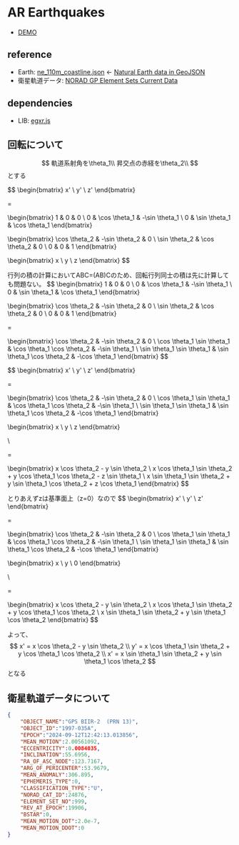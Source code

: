 # AR Earthquakes

- [DEMO](https://code4fukui.github.io/ar-earthquakes)

## reference

- Earth:  <a href=https://github.com/martynafford/natural-earth-geojson/blob/master/110m/physical/ne_110m_coastline.json>ne_110m_coastline.json</a> ← <a href=https://github.com/martynafford/natural-earth-geojson/tree/master>Natural Earth data in GeoJSON</a>
- 衛星軌道データ: [NORAD GP Element Sets Current Data](http://celestrak.org/NORAD/elements/gp.php?GROUP=gnss&FORMAT=json)

## dependencies

- LIB: <a href="https://github.com/code4fukui/egxr.js/">egxr.js</a>

## 回転について
$$
軌道系射角を\theta_1\\
昇交点の赤経を\theta_2\\
$$
とする

$$
\begin{bmatrix}
x' \\
y' \\
z' 
\end{bmatrix}

=

\begin{bmatrix}
1 & 0 & 0 \\
0 & \cos \theta_1 & -\sin \theta_1 \\
0 & \sin \theta_1 & \cos \theta_1
\end{bmatrix}

\begin{bmatrix}
\cos \theta_2 & -\sin \theta_2 & 0 \\
\sin \theta_2 & \cos \theta_2 & 0 \\
0 & 0 & 1
\end{bmatrix}

\begin{bmatrix}
x \\
y \\
z 
\end{bmatrix}
$$

行列の積の計算においてABC=(AB)Cのため、回転行列同士の積は先に計算しても問題ない。
$$
\begin{bmatrix}
1 & 0 & 0 \\
0 & \cos \theta_1 & -\sin \theta_1 \\
0 & \sin \theta_1 & \cos \theta_1
\end{bmatrix}

\begin{bmatrix}
\cos \theta_2 & -\sin \theta_2 & 0 \\
\sin \theta_2 & \cos \theta_2 & 0 \\
0 & 0 & 1
\end{bmatrix}

=

\begin{bmatrix}
\cos \theta_2 & -\sin \theta_2 & 0 \\
\cos \theta_1 \sin \theta_1 & \cos \theta_1 \cos \theta_2 & -\sin \theta_1 \\
\sin \theta_1 \sin \theta_1 & \sin \theta_1 \cos \theta_2 & -\cos \theta_1
\end{bmatrix}
$$

$$
\begin{bmatrix}
x' \\
y' \\
z' 
\end{bmatrix}

=

\begin{bmatrix}
\cos \theta_2 & -\sin \theta_2 & 0 \\
\cos \theta_1 \sin \theta_1 & \cos \theta_1 \cos \theta_2 & -\sin \theta_1 \\
\sin \theta_1 \sin \theta_1 & \sin \theta_1 \cos \theta_2 & -\cos \theta_1
\end{bmatrix}

\begin{bmatrix}
x \\
y \\
z 
\end{bmatrix}

\\ 

=

\begin{bmatrix}
x \cos \theta_2 - y \sin \theta_2 \\
x \cos \theta_1 \sin \theta_2 + y \cos \theta_1 \cos \theta_2 - z \sin \theta_1 \\
x \sin \theta_1 \sin \theta_2 + y \sin \theta_1 \cos \theta_2 + z \cos \theta_1
\end{bmatrix}
$$

とりあえずzは基準面上（z=0）なので
$$
\begin{bmatrix}
x' \\
y' \\
z' 
\end{bmatrix}

=

\begin{bmatrix}
\cos \theta_2 & -\sin \theta_2 & 0 \\
\cos \theta_1 \sin \theta_1 & \cos \theta_1 \cos \theta_2 & -\sin \theta_1 \\
\sin \theta_1 \sin \theta_1 & \sin \theta_1 \cos \theta_2 & -\cos \theta_1
\end{bmatrix}

\begin{bmatrix}
x \\
y \\
0
\end{bmatrix}

\\ 

=

\begin{bmatrix}
x \cos \theta_2 - y \sin \theta_2 \\
x \cos \theta_1 \sin \theta_2 + y \cos \theta_1 \cos \theta_2 \\
x \sin \theta_1 \sin \theta_2 + y \sin \theta_1 \cos \theta_2 
\end{bmatrix}
$$

よって、
$$
x' = x \cos \theta_2 - y \sin \theta_2 \\
y' = x \cos \theta_1 \sin \theta_2 + y \cos \theta_1 \cos \theta_2 \\
x' = x \sin \theta_1 \sin \theta_2 + y \sin \theta_1 \cos \theta_2 
$$
となる

## 衛星軌道データについて
```json
{
    "OBJECT_NAME":"GPS BIIR-2  (PRN 13)",
    "OBJECT_ID":"1997-035A",
    "EPOCH":"2024-09-12T12:42:13.013856",
    "MEAN_MOTION":2.00561092,
    "ECCENTRICITY":0.0084035,
    "INCLINATION":55.6956,
    "RA_OF_ASC_NODE":123.7167,
    "ARG_OF_PERICENTER":53.9679,
    "MEAN_ANOMALY":306.895,
    "EPHEMERIS_TYPE":0,
    "CLASSIFICATION_TYPE":"U",
    "NORAD_CAT_ID":24876,
    "ELEMENT_SET_NO":999,
    "REV_AT_EPOCH":19906,
    "BSTAR":0,
    "MEAN_MOTION_DOT":2.0e-7,
    "MEAN_MOTION_DDOT":0
}
```